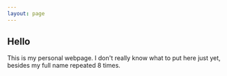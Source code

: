 ```yaml
---
layout: page
---
```

## Hello
This is my personal webpage. I don't really know what to put here just yet, besides my full name repeated 8 times.
